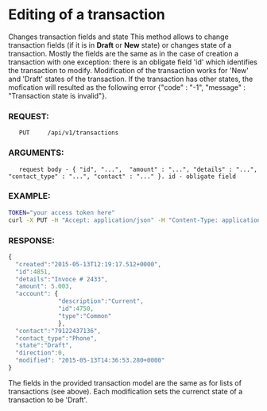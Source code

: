 # Editing of a transaction
Changes transaction fields and state
This method allows to change transaction fields (if it is in **Draft** or **New** state) or changes state of a transaction. Mostly the fields are the same as in the case of creation a transaction with one exception: there is an obligate field 'id' which identifies the transaction to modify. Modification of the transaction works for 'New' and 'Draft' states of the transaction. If the transaction has other states, the mofication will resulted as the following error {"code" : "-1", "message" : "Transaction state is invalid"}.
### REQUEST:
       PUT     /api/v1/transactions
### ARGUMENTS:
       request body - { "id", "...",  "amount" : "...", "details" : "...", "contact_type" : "...", "contact" : "..." }. id - obligate field
### EXAMPLE:
```bash
TOKEN="your access token here"
curl -X PUT -H "Accept: application/json" -H "Content-Type: application/json" -H "Authorization: Bearer $TOKEN" -d '{"id" : "3455", "amount":"5.003","details":"Invoce # 2433","contact_type" : "Phone","contact":"79122437136"}' https://api.projectdgc.com/api/v1/transactions
```
### RESPONSE:
```javascript
{
  "created":"2015-05-13T12:19:17.512+0000",
  "id":4851, 
  "details":"Invoce # 2433",
  "amount": 5.003,
  "account": { 
              "description":"Current",
              "id":4750,
              "type":"Common"
              },
  "contact":"79122437136", 
  "contact_type":"Phone",
  "state":"Draft", 
  "direction":0,
  "modified": "2015-05-13T14:36:53.280+0000"
}
```
The fields in the provided transaction model are the same as for lists of transactions (see above). Each modification sets the currenct state of a transaction to be 'Draft'.
